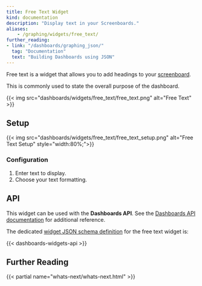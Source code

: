 ```yaml
---
title: Free Text Widget
kind: documentation
description: "Display text in your Screenboards."
aliases:
    - /graphing/widgets/free_text/
further_reading:
- link: "/dashboards/graphing_json/"
  tag: "Documentation"
  text: "Building Dashboards using JSON"
---
```


Free text is a widget that allows you to add headings to your [screenboard][1].

This is commonly used to state the overall purpose of the dashboard.

{{< img src="dashboards/widgets/free_text/free_text.png" alt="Free Text" >}}

## Setup

{{< img src="dashboards/widgets/free_text/free_text_setup.png" alt="Free Text Setup" style="width:80%;">}}

### Configuration

1. Enter text to display.
2. Choose your text formatting.

## API

This widget can be used with the **Dashboards API**. See the [Dashboards API documentation][2] for additional reference.

The dedicated [widget JSON schema definition][3] for the free text widget is:

{{< dashboards-widgets-api >}}

## Further Reading

{{< partial name="whats-next/whats-next.html" >}}

[1]: /dashboards/screenboard/
[2]: /api/v1/dashboards/
[3]: /dashboards/graphing_json/widget_json/

